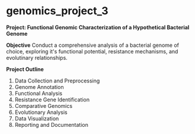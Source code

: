 # genomics_project_3

**Project: Functional Genomic Characterization of a Hypothetical Bacterial Genome**

**Objective**
Conduct a comprehensive analysis of a bacterial genome of choice, exploring it's functional
potential, resistance mechanisms, and evolutinary relationships.

**Project Outline**

1) Data Collection and Preprocessing
2) Genome Annotation
3) Functional Analysis
4) Resistance Gene Identification
5) Comparative Genomics
6) Evolutionary Analysis
7) Data Visualization
8) Reporting and Documentation
